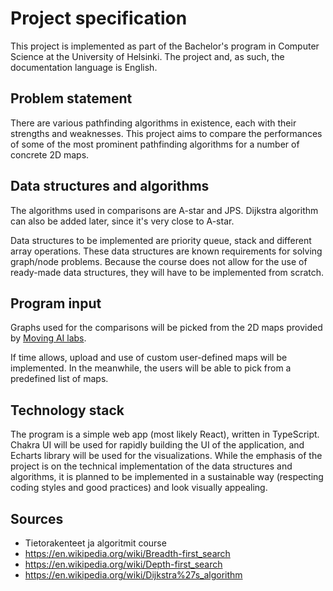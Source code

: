 # Project specification

This project is implemented as part of the Bachelor's program in Computer Science at the University of Helsinki. The project and, as such, the documentation language is English.

## Problem statement

There are various pathfinding algorithms in existence, each with their strengths and weaknesses. This project aims to compare the performances of some of the most prominent pathfinding algorithms for a number of concrete 2D maps.

## Data structures and algorithms

The algorithms used in comparisons are A-star and JPS. Dijkstra algorithm can also be added later, since it's very close to A-star.

Data structures to be implemented are priority queue, stack and different array operations. These data structures are known requirements for solving graph/node problems. Because the course does not allow for the use of ready-made data structures, they will have to be implemented from scratch.

## Program input

Graphs used for the comparisons will be picked from the 2D maps provided by [Moving AI labs](https://movingai.com/benchmarks/grids.html).

If time allows, upload and use of custom user-defined maps will be implemented. In the meanwhile, the users will be able to pick from a predefined list of maps.

## Technology stack

The program is a simple web app (most likely React), written in TypeScript. Chakra UI will be used for rapidly building the UI of the application, and Echarts library will be used for the visualizations. While the emphasis of the project is on the technical implementation of the data structures and algorithms, it is planned to be implemented in a sustainable way (respecting coding styles and good practices) and look visually appealing.

## Sources

- Tietorakenteet ja algoritmit course
- https://en.wikipedia.org/wiki/Breadth-first_search
- https://en.wikipedia.org/wiki/Depth-first_search
- https://en.wikipedia.org/wiki/Dijkstra%27s_algorithm
